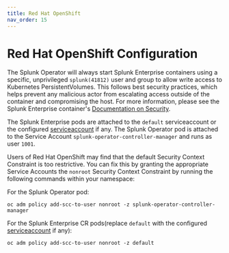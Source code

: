 ```yaml
---
title: Red Hat OpenShift
nav_order: 15
---
```


# Red Hat OpenShift Configuration

The Splunk Operator will always start Splunk Enterprise containers using
a specific, unprivileged `splunk(41812)` user and group to allow write access
to Kubernetes PersistentVolumes. This follows best security practices,
which helps prevent any malicious actor from escalating access outside of the
container and compromising the host. For more information, please see the
Splunk Enterprise container's
[Documentation on Security](https://github.com/splunk/docker-splunk/blob/develop/docs/SECURITY.md).

The Splunk Enterprise pods are attached to the `default` serviceaccount or the configured
[serviceaccount](CustomResources.md#common-spec-parameters-for-splunk-enterprise-resources) if
any. The Splunk Operator pod is attached to the Service Account `splunk-operator-controller-manager`
and runs as user `1001`.

Users of Red Hat OpenShift may find that the default Security Context
Constraint is too restrictive. You can fix this by granting the appropriate
Service Accounts the `nonroot` Security Context Constraint by running the
following commands within your namespace:

For the Splunk Operator pod:
```
oc adm policy add-scc-to-user nonroot -z splunk-operator-controller-manager
```

For the Splunk Enterprise CR pods(replace `default` with the configured [serviceaccount](CustomResources.md#common-spec-parameters-for-splunk-enterprise-resources) if any):
```
oc adm policy add-scc-to-user nonroot -z default
```